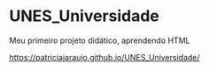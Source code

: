 # UNES_Universidade
Meu primeiro projeto didático, aprendendo HTML 

 https://patriciajaraujo.github.io/UNES_Universidade/
